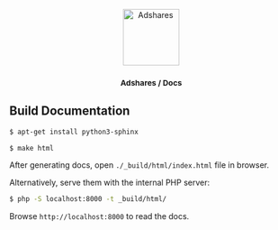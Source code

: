 <p align="center">
    <a href="https://adshares.net/" title="Adshares sp. z o.o." target="_blank">
        <img src="https://adshares.net/logos/ads.svg" alt="Adshares" width="100" height="100">
    </a>
</p>
<h3 align="center"><small>Adshares / Docs</small></h3>

Build Documentation
-------------------

```bash
$ apt-get install python3-sphinx

$ make html
```

After generating docs, open `./_build/html/index.html` file in browser.

Alternatively, serve them with the internal PHP server:

```bash
$ php -S localhost:8000 -t _build/html/
```

Browse `http://localhost:8000` to read the docs.
